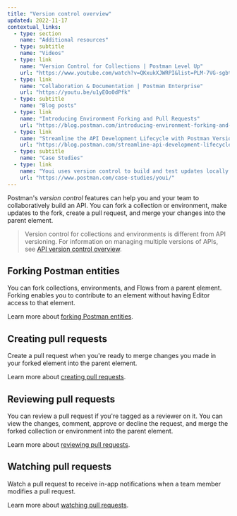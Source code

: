 ```yaml
---
title: "Version control overview"
updated: 2022-11-17
contextual_links:
  - type: section
    name: "Additional resources"
  - type: subtitle
    name: "Videos"
  - type: link
    name: "Version Control for Collections | Postman Level Up"
    url: "https://www.youtube.com/watch?v=QKxukXJWRPI&list=PLM-7VG-sgbtC5tNXxd28cmePSa9BYwqeU&index=7"
  - type: link
    name: "Collaboration & Documentation | Postman Enterprise"
    url: "https://youtu.be/u1yEOo0dPfk"
  - type: subtitle
    name: "Blog posts"
  - type: link
    name: "Introducing Environment Forking and Pull Requests"
    url: "https://blog.postman.com/introducing-environment-forking-and-pull-requests/"
  - type: link
    name: "Streamline the API Development Lifecycle with Postman Version Control"
    url: "https://blog.postman.com/streamline-api-development-lifecycle-with-postman-version-control/"
  - type: subtitle
    name: "Case Studies"
  - type: link
    name: "Youi uses version control to build and test updates locally before merging"
    url: "https://www.postman.com/case-studies/youi/"
---
```


Postman's _version control_ features can help you and your team to collaboratively build an API. You can fork a collection or environment, make updates to the fork, create a pull request, and merge your changes into the parent element.

> Version control for collections and environments is different from API versioning. For information on managing multiple versions of APIs, see [API version control overview](/docs/designing-and-developing-your-api/versioning-an-api/versioning-an-api-overview/).

## Forking Postman entities

You can fork collections, environments, and Flows from a parent element. Forking enables you to contribute to an element without having Editor access to that element.

Learn more about [forking Postman entities](/docs/collaborating-in-postman/using-version-control/forking-entities/).

## Creating pull requests

Create a pull request when you're ready to merge changes you made in your forked element into the parent element.

Learn more about [creating pull requests](/docs/collaborating-in-postman/using-version-control/creating-pull-requests/).

## Reviewing pull requests

You can review a pull request if you're tagged as a reviewer on it. You can view the changes, comment, approve or decline the request, and merge the forked collection or environment into the parent element.

Learn more about [reviewing pull requests](/docs/collaborating-in-postman/using-version-control/reviewing-pull-requests/).

## Watching pull requests

Watch a pull request to receive in-app notifications when a team member modifies a pull request.

Learn more about [watching pull requests](/docs/collaborating-in-postman/using-version-control/watching-pull-requests/).
